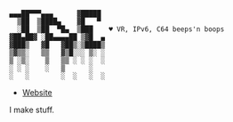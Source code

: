  ```
 ▄▄▄██▀▀▀▄▄▄      ▓█████ 
   ▒██  ▒████▄    ▓█   ▀ 
   ░██  ▒██  ▀█▄  ▒███    ♥️ VR, IPv6, C64 beeps'n boops
▓██▄██▓ ░██▄▄▄▄██ ▒▓█  ▄ 
 ▓███▒   ▓█   ▓██▒░▒████▒
 ▒▓▒▒░   ▒▒   ▓▒█░░░ ▒░ ░
 ▒ ░▒░    ▒   ▒▒ ░ ░ ░  ░
 ░ ░ ░    ░   ▒      ░   
 ░   ░        ░  ░   ░  ░
 ```

 - [Website](https://777.tf)

I make stuff.
